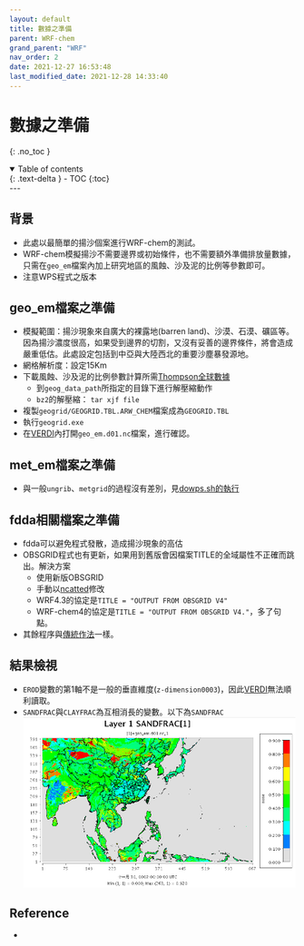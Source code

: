 ```yaml
---
layout: default
title: 數據之準備
parent: WRF-chem
grand_parent: "WRF"
nav_order: 2
date: 2021-12-27 16:53:48
last_modified_date: 2021-12-28 14:33:40
---
```


# 數據之準備 

{: .no_toc }

<details open markdown="block">
  <summary>
    Table of contents
  </summary>
  {: .text-delta }
- TOC
{:toc}
</details>
---

## 背景
- 此處以最簡單的揚沙個案進行WRF-chem的測試。
- WRF-chem模擬揚沙不需要邊界或初始條件，也不需要額外準備排放量數據，只需在`geo_em`檔案內加上研究地區的風蝕、沙及泥的比例等參數即可。
- 注意WPS程式之版本

## geo_em檔案之準備
- 模擬範圍：揚沙現象來自廣大的裸露地(barren land)、沙漠、石漠、礦區等。因為揚沙濃度很高，如果受到邊界的切割，又沒有妥善的邊界條件，將會造成嚴重低估。此處設定包括到中亞與大陸西北的重要沙塵暴發源地。
- 網格解析度：設定15Km
- 下載風蝕、沙及泥的比例參數計算所需[Thompson全球數據](https://www2.mmm.ucar.edu/wrf/src/wps_files/geog_thompson28_chem.tar.gz)
  - 到`geog_data_path`所指定的目錄下進行解壓縮動作
  - `bz2`的解壓縮： `tar xjf file`
- 複製`geogrid/GEOGRID.TBL.ARW_CHEM`檔案成為`GEOGRID.TBL`
- 執行`geogrid.exe`
- 在[VERDI]()內打開`geo_em.d01.nc`檔案，進行確認。

## met_em檔案之準備
- 與一般`ungrib`、`metgrid`的過程沒有差別，見[dowps.sh的執行](https://sinotec2.github.io/Focus-on-Air-Quality/wind_models/WPS/dowps.cs/#dowpssh%E7%9A%84%E5%9F%B7%E8%A1%8C)

## fdda相關檔案之準備
- fdda可以避免程式發散，造成揚沙現象的高估
- OBSGRID程式也有更新，如果用到舊版會因檔案TITLE的全域屬性不正確而跳出。解決方案
  - 使用新版OBSGRID
  - 手動以[ncatted]()修改
  - WRF4.3的協定是`TITLE = "OUTPUT FROM OBSGRID V4"`
  - WRF-chem4的協定是`TITLE = "OUTPUT FROM OBSGRID V4."`，多了句點。
- 其餘程序與[傳統作法](https://sinotec2.github.io/Focus-on-Air-Quality/wind_models/OBSGRID/obsYYMM_run.sh/)一樣。  

## 結果檢視
- `EROD`變數的第1軸不是一般的垂直維度(`z-dimension0003`)，因此[VERDI]()無法順利讀取。
- `SANDFRAC`與`CLAYFRAC`為互相消長的變數。以下為`SANDFRAC`
![](https://github.com/sinotec2/Focus-on-Air-Quality/raw/main/assets/images/SANDFRAC.PNG)

## Reference
- 